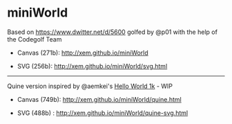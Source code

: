 miniWorld
==

Based on https://www.dwitter.net/d/5600 golfed by @p01 with the help of the Codegolf Team

- Canvas (271b): http://xem.github.io/miniWorld

- SVG (256b): http://xem.github.io/miniWorld/svg.html

---

Quine version inspired by @aemkei's [Hello World 1k](http://aem1k.com/world/) - WIP

- Canvas (749b): http://xem.github.io/miniWorld/quine.html

- SVG (488b) : http://xem.github.io/miniWorld/quine-svg.html
